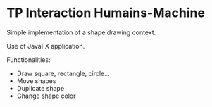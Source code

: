 # TP Interaction Humains-Machine

Simple implementation of a shape drawing context.

Use of JavaFX application.

Functionalities:
* Draw square, rectangle, circle...
* Move shapes
* Duplicate shape
* Change shape color
